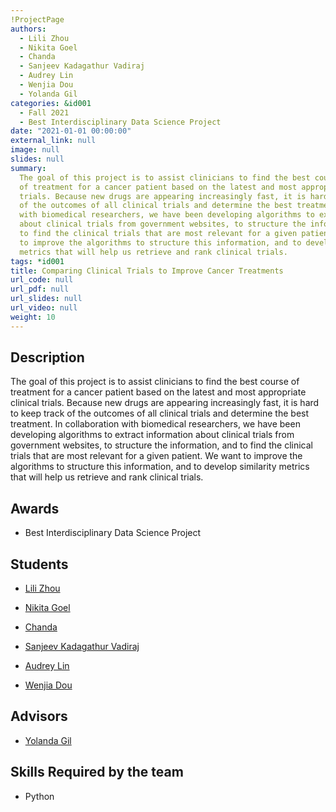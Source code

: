 ```yaml
---
!ProjectPage
authors:
  - Lili Zhou
  - Nikita Goel
  - Chanda
  - Sanjeev Kadagathur Vadiraj
  - Audrey Lin
  - Wenjia Dou
  - Yolanda Gil
categories: &id001
  - Fall 2021
  - Best Interdisciplinary Data Science Project
date: "2021-01-01 00:00:00"
external_link: null
image: null
slides: null
summary:
  The goal of this project is to assist clinicians to find the best course
  of treatment for a cancer patient based on the latest and most appropriate clinical
  trials. Because new drugs are appearing increasingly fast, it is hard to keep track
  of the outcomes of all clinical trials and determine the best treatment. In collaboration
  with biomedical researchers, we have been developing algorithms to extract information
  about clinical trials from government websites, to structure the information, and
  to find the clinical trials that are most relevant for a given patient. We want
  to improve the algorithms to structure this information, and to develop similarity
  metrics that will help us retrieve and rank clinical trials.
tags: *id001
title: Comparing Clinical Trials to Improve Cancer Treatments
url_code: null
url_pdf: null
url_slides: null
url_video: null
weight: 10
---
```


## Description

The goal of this project is to assist clinicians to find the best course of treatment for a cancer patient based on the latest and most appropriate clinical trials. Because new drugs are appearing increasingly fast, it is hard to keep track of the outcomes of all clinical trials and determine the best treatment. In collaboration with biomedical researchers, we have been developing algorithms to extract information about clinical trials from government websites, to structure the information, and to find the clinical trials that are most relevant for a given patient. We want to improve the algorithms to structure this information, and to develop similarity metrics that will help us retrieve and rank clinical trials.

## Awards

- Best Interdisciplinary Data Science Project

## Students

- [Lili Zhou](../../../author/lili-zhou)

- [Nikita Goel](../../../author/nikita-goel)

- [Chanda](../../../author/chanda)

- [Sanjeev Kadagathur Vadiraj](../../../author/sanjeev-kadagathur-vadiraj)

- [Audrey Lin](../../../author/audrey-lin)

- [Wenjia Dou](../../../author/wenjia-dou)

## Advisors

- [Yolanda Gil](../../../author/yolanda-gil)

## Skills Required by the team

- Python
